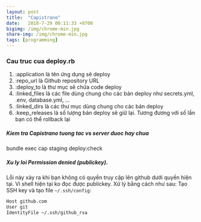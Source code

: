 ```yaml
---
layout: post
title:  "Capistrano"
date:   2018-7-29 00:11:33 +0700
bigimg: /img/chrome-min.jpg
share-img: /img/chrome-min.jpg
tags: [programming]
---
```


### Cau truc cua deploy.rb

1. :application là tên ứng dụng sẽ deploy
2. :repo_url là Github repository URL
3. :deploy_to là thư mục sẽ chứa code deploy
4. :linked_files là các file dùng chung cho các bản deploy như secrets.yml, .env, database.yml, ...
5. :linked_dirs là các thư mục dùng chung cho các bản deploy
6. :keep_releases là số lượng bản deploy sẽ giữ lại. Tương đương với số lần bạn có thể rollback lại



##### Kiem tra Capistrano tuong tac vs server duoc hay chua
bundle exec cap staging deploy:check

##### Xu ly loi Permission denied (publickey).
Lỗi này xảy ra khi bạn không có quyền truy cập lên github dưới quyền hiện tại. Vì shell hiện tại ko đọc được publickey. Xử lý bằng cách như sau:
Tạo SSH key và tạo file `~/.ssh/config`:
```bash
Host github.com
User git
IdentityFile ~/.ssh/github_rsa
```
